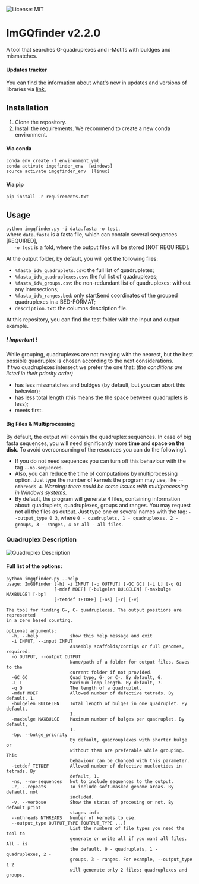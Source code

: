 ![License: MIT](https://img.shields.io/badge/License-MIT-blue.svg)
# ImGQfinder v2.2.0
A tool that searches G-quadruplexes and i-Motifs with buldges and mismatches.

#### Updates tracker
You can find the information about what's new in updates and versions of libraries via [link.](https://github.com/PollyTikhonova/ImGQfinder/blob/master/version_tracker.md)

## Installation
1. Clone the repository. 
2. Install the requirements. We recommend to create a new conda environment.

#### Via conda
```
conda env create -f environment.yml
conda activate imgqfinder_env  [windows]
source activate imgqfinder_env  [linux]
```
#### Via pip
```
pip install -r requirements.txt
```


## Usage
```python imgqfinder.py -i data.fasta -o test,```\
where ```data.fasta``` is a fasta file, which can contain several sequences [REQUIRED],\
```   -o test``` is a fold, where the output files will be stored [NOT REQUIRED].
    
At the output folder, by default, you will get the following files:
 - `%fasta_id%_quadruplets.csv`: the full list of quadrupletes;
 - `%fasta_id%_quadruplexes.csv`: the full list of quadruplexes;
 - `%fasta_id%_groups.csv`: the non-redundant list of quadruplexes: without any intersections;
 - `%fasta_id%_ranges.bed`: only start&end coordinates of the grouped quadruplexes in a BED-FORMAT;
 - `description.txt`: the columns description file.
 
 At this repository, you can find the test folder with the input and output example.
 
 ##### ! Important !
While grouping, quadruplexes are not merging with the nearest, but the best possible quadruplex is chosen according to the next considerations. \
If two quadruplexes intersect we prefer the one that: *(the conditions are listed in their priority order)*
 - has less missmatches and buldges (by default, but you can abort this behavior);
 - has less total length (this means the the space between quadruplets is less);
 - meets first.
 
#### Big Files & Multiprocessing
By default, the output will contain the quadruplex sequences. In case of big fasta sequences, you will need significantly more **time** and **space on the disk**. To avoid overconsuming of the resources you can do the following:\
- If you do not need sequences you can turn off this behaviour with the tag `--no-sequences`. 
- Also, you can reduce the time of computations by multiprocessing option. Just type the number of kernels the program may use, like `--nthreads 4`. *Warning: there could be some issues with multiprocessing in Windows systems.*
- By default, the program will generate 4 files, containing information about: quadruplets, quadruplexes, groups and ranges. You may request not all the files as output. Just type one or several names with the tag: `--output_type 0 3`, where `0 - quadruplets, 1 - quadruplexes, 2 - groups, 3 - ranges, 4 or all - all files`.

    
### Quadruplex Description
![Quadruplex Description](https://github.com/PollyTikhonova/ImGQfinder/raw/master/ImGQfinder_scheme.png)
 

#### Full list of the options:
```
python imgqfinder.py --help                     
usage: ImGQFinder [-h] -i INPUT [-o OUTPUT] [-GC GC] [-L L] [-q Q]
                  [-mdef MDEF] [-bulgelen BULGELEN] [-maxbulge MAXBULGE] [-bp]
                  [-tetdef TETDEF] [-ns] [-r] [-v]

The tool for finding G-, C- quadruplexes. The output positions are represented
in a zero based counting.

optional arguments:
  -h, --help            show this help message and exit
  -i INPUT, --input INPUT
                        Assembly scaffolds/contigs or full genomes, required.
  -o OUTPUT, --output OUTPUT
                        Name/path of a folder for output files. Saves to the
                        current folder if not provided.
  -GC GC                Quad type, G- or C-. By default, G.
  -L L                  Maximum loop length. By default, 7.
  -q Q                  The length of a quadruplet.
  -mdef MDEF            Allowed number of defective tetrads. By default, 1.
  -bulgelen BULGELEN    Total length of bulges in one quadruplet. By default,
                        1.
  -maxbulge MAXBULGE    Maximum number of bulges per quadruplet. By default,
                        1.
  -bp, --bulge_priority
                        By default, quadrouplexes with shorter bulge or
                        without them are preferable while grouping. This
                        behaviour can be changed with this parameter.
  -tetdef TETDEF        Allowed number of defective nucleotides in tetrads. By
                        default, 1.
  -ns, --no-sequences   Not to include sequences to the output.
  -r, --repeats         To include soft-masked genome areas. By default, not
                        included.
  -v, --verbose         Show the status of procesing or not. By default print
                        stages info
  --nthreads NTHREADS   Number of kernels to use.
  --output_type OUTPUT_TYPE [OUTPUT_TYPE ...]
                        List the numbers of file types you need the tool to
                        generate or write all if you want all files. All - is
                        the default. 0 - quadruplets, 1 - quadruplexes, 2 -
                        groups, 3 - ranges. For example, --output_type 1 2
                        will generate only 2 files: quadruplexes and groups.
```
